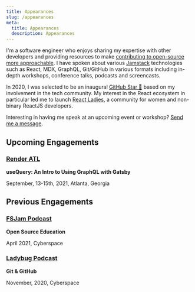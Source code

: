 ```yaml
---
title: Appearances
slug: /appearances
meta:
  title: Appearances
  description: Appearances
---
```

I'm a software engineer who enjoys sharing my expertise with other developers and providing resources to make [contributing to open-source more approachable](https://stars.github.com/profiles/m0nica/). I have spoken about various [Jamstack](https://jamstack.org/) technologies such as React, MDX, GraphQL, Git/GitHub in various formats including in-depth workshops, conference talks, podcasts and screencasts.

In 2020, I was selected to be an inaugural [GitHub Star 🌟](https://stars.github.com/profiles/m0nica/) based on my involvement in the tech community. My interest in the React ecosystem in particular led me to launch [React Ladies](https://www.reactladies.com/), a community for women and non-binary ReactJS developers.

Interesting in having me speak at an upcoming event or workshop? [Send me a message](/contacts/).

## Upcoming Engagements

### [Render ATL](/)

**useQuery: An Intro to Using GraphQL with Gatsby**

September, 13-15th, 2021, Atlanta, Georgia

## Previous Engagements

### [FSJam Podcast](/)

**Open Source Education**

April 2021, Cyberspace

### [Ladybug Podcast](/)

**Git & GitHub**

November, 2020, Cyberspace
